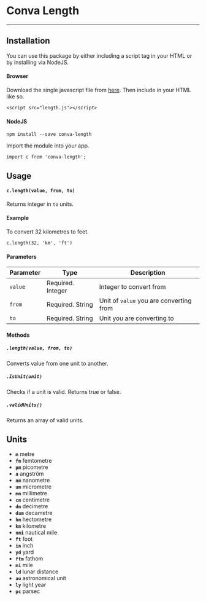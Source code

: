 <h1>Conva Length</h1>

---

## Installation

You can use this package by either including a script tag in your HTML or by installing via NodeJS.

#### Browser
Download the single javascript file from [here](https://github.com/stanleyume/conva-length/blob/master/dist/length.js).
Then include in your HTML like so.
```
<script src="length.js"></script>
```

#### NodeJS
```
npm install --save conva-length
```
Import the module into your app.
```
import c from 'conva-length';
```

## Usage
#### ``` c.length(value, from, to) ```
Returns integer in ``to`` units.

#### Example
To convert 32 kilometres to feet.
```
c.length(32, 'km', 'ft')
```
#### Parameters
|Parameter   	|Type   	|Description   	|
|---	|---	|---	|
|``value``   	|Required. Integer   	|Integer to convert from   	|
|``from``   	|Required. String   	|Unit of ``value`` you are converting from   	|
|``to``   	|Required. String   	|Unit you are converting to   	|

#### Methods
##### ``.length(value, from, to)``
Converts value from one unit to another.

##### ``.isUnit(unit)``
Checks if a unit is valid. Returns true or false.

##### ``.validUnits()``
Returns an array of valid units.

## Units
* **``m``** metre
* **``fm``**  femtometre
* **``pm``**  picometre
* **``a``**  angström
* **``nm``**  nanometre
* **``um``**  micrometre
* **``mm``**  millimetre
* **``cm``**  centimetre
* **``dm``**  decimetre
* **``dam``** decametre
* **``hm``**  hectometre
* **``km``**  kilometre
* **``nmi``** nautical mile
* **``ft``**  foot
* **``in``**  inch
* **``yd``**  yard
* **``ftm``**  fathom
* **``mi``**  mile
* **``ld``**  lunar distance
* **``au``**  astronomical unit
* **``ly``**  light year
* **``pc``** parsec
